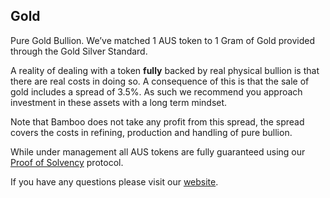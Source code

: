## Gold

Pure Gold Bullion. We’ve matched 1 AUS token to 1 Gram of Gold provided through the Gold Silver Standard.

A reality of dealing with a token **fully** backed by real physical bullion is that there are real costs in doing so. A consequence of this is that the sale of gold includes a spread of 3.5%. As such we recommend you approach investment in these assets with a long term mindset.

Note that Bamboo does not take any profit from this spread, the spread covers the costs in refining, production and handling of pure bullion.

While under management all AUS tokens are fully guaranteed using our [Proof of Solvency](https://www.getbamboo.io/solvency-protocol/) protocol.

If you have any questions please visit our [website](https://www.getbamboo.io).
